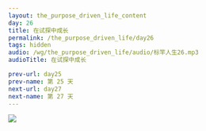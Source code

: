 ```yaml
---
layout: the_purpose_driven_life_content
day: 26
title: 在试探中成长
permalink: /the_purpose_driven_life/day26
tags: hidden
audio: /wg/the_purpose_driven_life/audio/标竿人生26.mp3
audioTitle: 在试探中成长

prev-url: day25
prev-name: 第 25 天
next-url: day27
next-name: 第 27 天
---
```


<div class="article-img-wrapper">
  <img src="https://typora-1259024198.cos.ap-beijing.myqcloud.com/wg/the_purpose_driven_life/image/day26_card.jpg">
</div>
